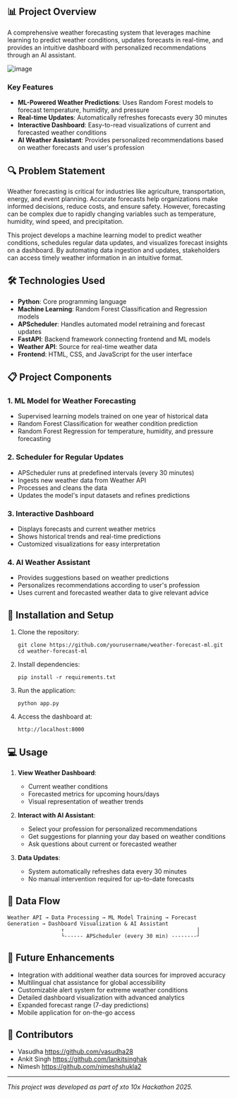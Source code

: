 ## 📊 Project Overview

A comprehensive weather forecasting system that leverages machine learning to predict weather conditions, updates forecasts in real-time, and provides an intuitive dashboard with personalized recommendations through an AI assistant.

![image](https://github.com/user-attachments/assets/097a05f5-329c-48e0-a814-bc22468c0cff)


### Key Features

- **ML-Powered Weather Predictions**: Uses Random Forest models to forecast temperature, humidity, and pressure
- **Real-time Updates**: Automatically refreshes forecasts every 30 minutes
- **Interactive Dashboard**: Easy-to-read visualizations of current and forecasted weather conditions
- **AI Weather Assistant**: Provides personalized recommendations based on weather forecasts and user's profession

## 🔍 Problem Statement

Weather forecasting is critical for industries like agriculture, transportation, energy, and event planning. Accurate forecasts help organizations make informed decisions, reduce costs, and ensure safety. However, forecasting can be complex due to rapidly changing variables such as temperature, humidity, wind speed, and precipitation.

This project develops a machine learning model to predict weather conditions, schedules regular data updates, and visualizes forecast insights on a dashboard. By automating data ingestion and updates, stakeholders can access timely weather information in an intuitive format.

## 🛠️ Technologies Used

- **Python**: Core programming language
- **Machine Learning**: Random Forest Classification and Regression models
- **APScheduler**: Handles automated model retraining and forecast updates
- **FastAPI**: Backend framework connecting frontend and ML models
- **Weather API**: Source for real-time weather data
- **Frontend**: HTML, CSS, and JavaScript for the user interface

## 📋 Project Components

### 1. ML Model for Weather Forecasting
- Supervised learning models trained on one year of historical data
- Random Forest Classification for weather condition prediction
- Random Forest Regression for temperature, humidity, and pressure forecasting

### 2. Scheduler for Regular Updates
- APScheduler runs at predefined intervals (every 30 minutes)
- Ingests new weather data from Weather API
- Processes and cleans the data
- Updates the model's input datasets and refines predictions

### 3. Interactive Dashboard
- Displays forecasts and current weather metrics
- Shows historical trends and real-time predictions
- Customized visualizations for easy interpretation

### 4. AI Weather Assistant
- Provides suggestions based on weather predictions
- Personalizes recommendations according to user's profession
- Uses current and forecasted weather data to give relevant advice

## 🚀 Installation and Setup

1. Clone the repository:
   ```
   git clone https://github.com/yourusername/weather-forecast-ml.git
   cd weather-forecast-ml
   ```

2. Install dependencies:
   ```
   pip install -r requirements.txt
   ```

3. Run the application:
   ```
   python app.py
   ```

4. Access the dashboard at:
   ```
   http://localhost:8000
   ```

## 💻 Usage

1. **View Weather Dashboard**:
   - Current weather conditions
   - Forecasted metrics for upcoming hours/days
   - Visual representation of weather trends

2. **Interact with AI Assistant**:
   - Select your profession for personalized recommendations
   - Get suggestions for planning your day based on weather conditions
   - Ask questions about current or forecasted weather

3. **Data Updates**:
   - System automatically refreshes data every 30 minutes
   - No manual intervention required for up-to-date forecasts

## 🔄 Data Flow

```
Weather API → Data Processing → ML Model Training → Forecast Generation → Dashboard Visualization & AI Assistant
                 ↑                                          |
                 └------ APScheduler (every 30 min) --------┘
```

## 📝 Future Enhancements

- Integration with additional weather data sources for improved accuracy
- Multilingual chat assistance for global accessibility
- Customizable alert system for extreme weather conditions
- Detailed dashboard visualization with advanced analytics
- Expanded forecast range (7-day predictions)
- Mobile application for on-the-go access

## 👥 Contributors

- Vasudha https://github.com/vasudha28
- Ankit Singh https://github.com/Iankitsinghak
- Nimesh https://github.com/nimeshshukla2
---

*This project was developed as part of xto 10x Hackathon 2025.*
